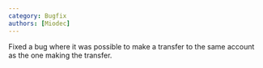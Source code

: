 ```yaml
---
category: Bugfix
authors: [Miodec]
---
```


Fixed a bug where it was possible to make a transfer to the same account as the one making the transfer.
